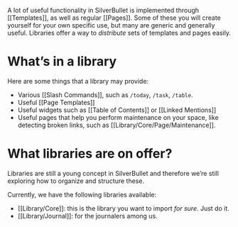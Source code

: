 A lot of useful functionality in SilverBullet is implemented through [[Templates]], as well as regular [[Pages]]. Some of these you will create yourself for your own specific use, but many are generic and generally useful. Libraries offer a way to _distribute_ sets of templates and pages easily.

# What’s in a library
Here are some things that a library may provide:
* Various [[Slash Commands]], such as `/today`, `/task`, `/table`.
* Useful [[Page Templates]]
* Useful widgets such as [[Table of Contents]] or [[Linked Mentions]]
* Useful pages that help you perform maintenance on your space, like detecting broken links, such as [[Library/Core/Page/Maintenance]].

# What libraries are on offer?
Libraries are still a young concept in SilverBullet and therefore we’re still exploring how to organize and structure these.

Currently, we have the following libraries available:

* [[Library/Core]]: this is the library you want to import _for sure_. Just do it.
* [[Library/Journal]]: for the journalers among us.
